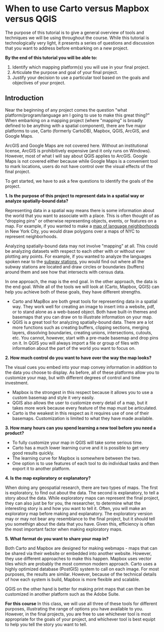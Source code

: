 # When to use Carto versus Mapbox versus QGIS

The purpose of this tutorial is to give a general overview of tools and techniques we will be using throughout the course. While this tutorial is technologically very light, it presents a series of questions and discussion that you want to address before embarking on a new project.

**By the end of this tutorial you will be able to:**

1. Identify which mapping platform(s) you will use in your final project.
2. Articulate the purpose and goal of your final project.
3. Justify your decision to use a particular tool based on the goals and objectives of your project.

## Introduction

Near the beginning of any project comes the question "what platform/program/language am I going to use to make this great thing?" When embarking on a mapping project (where "mapping" is broadly defined to be anything with a spatial component), there are five major platforms to use, Carto (formerly CartoDB), Mapbox, QGIS, ArcGIS, and Google Maps. 

ArcGIS and Google Maps are not covered here. Without an institutional license, ArcGIS is prohibitively expensive (and it only runs on Windows). However, most of what I will say about QGIS applies to ArcGIS. Google Maps is not covered either because while Google Maps is a convenient tool to mark locations, users do not have control over the visual effects of the final project. 

To get started, we have to ask a few questions to identify the goals of the project. 

**1. Is the purpose of this project to represent data in a spatial way or analyze spatially-bound data?**

Representing data in a spatial way means there is some information about the world that you want to associate with a place. This is often thought of as "dropping pins" or otherwise representing objects, events, or features on a map. For example, if you wanted to make a [map of language neighborhoods](https://michellejm.github.io/C4SR_Tutorials/) in New York City, you would draw polygons over a maps of NYC to represent neighborhoods.

Analyzing spatially-bound data may not involve "mapping" at all. This could be analyzing datasets with respect to each other with or without ever plotting any points. For example, if you wanted to analyze the languages spoken near to the [subway stations](http://subwaylanguages.michelleajohnson.com/), you would find out where all the subway stations are located and draw circles or boundaries (buffers) around them and see how that intersects with census data. 

In one approach, the map is the end goal. In the other approach, the data is the end goal. While all of the tools we will look at (Carto, Mapbox, QGIS) can help you achieve both of these goals, they have different strengths.

* Carto and MapBox are both great tools for representing data in a spatial way. They work well for creating an image to insert into a website, pdf, or to stand alone as a web-based object. Both have built-in themes and basemaps that you can draw on to illustrate information on your map. 
* QGIS is a great tool for analyzing spatially-bound data. There are a lot more functions such as creating buffers, clipping sections, merging layers, dissolving boundaries, creating unions, intersections, cutouts, etc. You cannot, however, start with a pre-made basemap and drop pins on it. In QGIS you will always import a file or group of files with information about the part of the world you want to focus on.

**2. How much control do you want to have over the way the map looks?**

The visual cues you embed into your map convey information in addition to the data you choose to display. As before, all of these platforms allow you to customize your map, but with different degrees of control and time investment.

* Mapbox is the strongest in this respect because it allows you to use a custom basemap and style it very easily.
* QGIS also allows the user to customize every detail of a map, but it takes more work because every feature of the map must be articulated.
* Carto is the weakest in this respect as it requires use of one of their basemaps. Customization is limited to what they have made available. 

**3. How many hours can you spend learning a new tool before you need a product?**

* To fully customize your map in QGIS will take some serious time.
* Carto has a much lower learning curve and it is possible to get very good results quickly.
* The learning curve for Mapbox is somewhere between the two. 
* One option is to use features of each tool to do individual tasks and then export it to another platform.

**4. Is the map exploratory or explanatory?**

When doing any geospatial research, there are two types of maps. The first is exploratory, to find out about the data. The second is explanatory, to tell a story about the data. While exploratory maps can represent the final project, they can also just be for you, the researcher, to determine what the interesting story is and how you want to tell it. Often, you will make an exploratory map before making and explanatory. The exploratory version may or may not bear any resemblance to the final project, but it should tell you somethign about the data that you have. Given this, efficiency is often the most important factor when making exploratory maps. 

**5. What format do you want to share your map in?**

Both Carto and Mapbox are designed for making webmaps - maps that can be shared via their website or embedded into another website. However, they use different approaches to make this happen. Mapbox uses vector tiles which are probably the most common modern approach. Carto uses a highly optimized database (PostGIS) system to call on each image. For most purposes, the results are similar. However, because of the technical details of how each system is build, Mapbox is more flexible and scalable. 

QGIS on the other hand is better for making print maps that can then be customized in another platform such as the Adobe Suite.

**For this course**
In this class, we will use all three of these tools for different purposes, illustrating the range of options you have available to you. However, in the final projects, you are free to use whichever tool is most appropriate for the goals of your project, and whichever tool is best equipt to help you tell the story you want to tell. 



